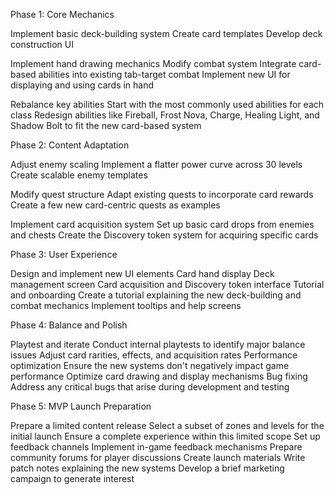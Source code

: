 Phase 1: Core Mechanics

Implement basic deck-building system
Create card templates
Develop deck construction UI

Implement hand drawing mechanics
Modify combat system
Integrate card-based abilities into existing tab-target combat
Implement new UI for displaying and using cards in hand

Rebalance key abilities
Start with the most commonly used abilities for each class
Redesign abilities like Fireball, Frost Nova, Charge, Healing Light, and Shadow Bolt to fit the new card-based system


Phase 2: Content Adaptation

Adjust enemy scaling
Implement a flatter power curve across 30 levels
Create scalable enemy templates

Modify quest structure
Adapt existing quests to incorporate card rewards
Create a few new card-centric quests as examples

Implement card acquisition system
Set up basic card drops from enemies and chests
Create the Discovery token system for acquiring specific cards


Phase 3: User Experience

Design and implement new UI elements
Card hand display
Deck management screen
Card acquisition and Discovery token interface
Tutorial and onboarding
Create a tutorial explaining the new deck-building and combat mechanics
Implement tooltips and help screens


Phase 4: Balance and Polish

Playtest and iterate
Conduct internal playtests to identify major balance issues
Adjust card rarities, effects, and acquisition rates
Performance optimization
Ensure the new systems don't negatively impact game performance
Optimize card drawing and display mechanisms
Bug fixing
Address any critical bugs that arise during development and testing


Phase 5: MVP Launch Preparation

Prepare a limited content release
Select a subset of zones and levels for the initial launch
Ensure a complete experience within this limited scope
Set up feedback channels
Implement in-game feedback mechanisms
Prepare community forums for player discussions
Create launch materials
Write patch notes explaining the new systems
Develop a brief marketing campaign to generate interest